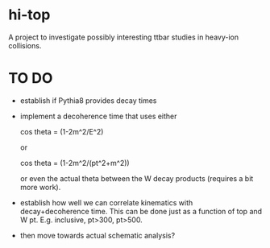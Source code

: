 hi-top
======

A project to investigate possibly interesting ttbar studies in
heavy-ion collisions.

TO DO
=====

- establish if Pythia8 provides decay times

- implement a decoherence time that uses either 

    cos theta = (1-2m^2/E^2)

  or 

    cos theta = (1-2m^2/(pt^2+m^2))

  or even the actual theta between the W decay products (requires a
  bit more work).

- establish how well we can correlate kinematics with
  decay+decoherence time. This can be done just as a function of top
  and W pt. E.g. inclusive, pt>300, pt>500.

- then move towards actual schematic analysis?
